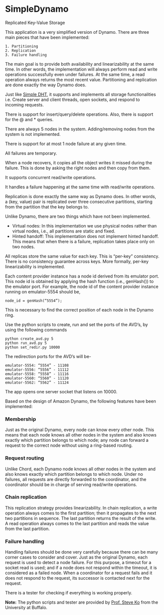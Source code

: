 SimpleDynamo
============

Replicated Key-Value Storage

This application is a very simplified version of Dynamo. There are three main pieces that have been implemented:

    1. Partitioning
    2. Replication
    3. Failure handling

The main goal is to provide both availability and linearizability at the same time.
In other words, the implementation will always perform read and write operations successfully even under failures.
At the same time, a read operation always returns the most recent value.
Partitioning and replication are done exactly the way Dynamo does.

Just like [Simple DHT](https://github.com/vivekbhalla/SimpleDHT), it supports and implements
all storage functionalities i.e.  Create server and client threads, open sockets, and respond to incoming requests.

There is support for insert/query/delete operations. Also, there is support for the @ and * queries.

There are always 5 nodes in the system. Adding/removing nodes from the system is not implemented.

There is support for at most 1 node failure at any given time.

All failures are temporary.

When a node recovers, it copies all the object writes it missed during the failure.
This is done by asking the right nodes and then copy from them.

It supports concurrent read/write operations.

It handles a failure happening at the same time with read/write operations.

Replication is done exactly the same way as Dynamo does.
In other words, a (key, value) pair is replicated over three consecutive partitions, starting from the
partition that the key belongs to.

Unlike Dynamo, there are two things which have not been implemented.

* Virtual nodes: In this implementation we use physical nodes rather than virtual nodes, i.e., all partitions are static and fixed.
* Hinted handoff: This implementation does not implement hinted handoff. This means that when there is a failure, replication takes place only on two nodes.

All replicas store the same value for each key. This is “per-key” consistency.
There is no consistency guarantee across keys. More formally, per-key linearizability is implemented.

Each content provider instance has a node id derived from its emulator port.
This node id is obtained by applying the hash function (i.e., genHash()) to the emulator port.
For example, the node id of the content provider instance running on emulator-5554 should be, 

    node_id = genHash(“5554”);

This is necessary to find the correct position of each node in the Dynamo ring.

Use the python scripts to create, run and set the ports of the AVD’s, by using the following commands 

    python create_avd.py 5
    python run_avd.py 5
    python set_redir.py 10000

The redirection ports for the AVD’s will be-

    emulator-5554: “5554” - 11108
    emulator-5556: “5556” - 11112
    emulator-5558: “5558” - 11116
    emulator-5560: “5560” - 11120
    emulator-5562: “5562” - 11124

The app opens one server socket that listens on 10000.

Based on the design of Amazon Dynamo, the following features have been implemented:

### Membership
Just as the original Dynamo, every node can know every other node.
This means that each node knows all other nodes in the system and also knows exactly which partition
belongs to which node; any node can forward a request to the correct node without using a ring-based routing.
    
### Request routing
Unlike Chord, each Dynamo node knows all other nodes in the system and also knows exactly which
partition belongs to which node. Under no failures, all requests are directly forwarded to the coordinator,
and the coordinator should be in charge of serving read/write operations.
  
### Chain replication
This replication strategy provides linearizability. In chain replication, a write operation always comes to
the first partition; then it propagates to the next two partitions in sequence. The last partition returns
the result of the write. A read operation always comes to the last partition and reads the value from
the last partition.

### Failure handling
Handling failures should be done very carefully because there can be many corner cases to consider and cover.
Just as the original Dynamo, each request is used to detect a node failure.
For this purpose, a timeout for a socket read is used; and if a node does not respond within the timeout,
it is considered as a failed node.
When a coordinator for a request fails and it does not respond to the request, its successor is contacted
next for the request.


There is a tester for checking if everything is working properly.


**Note:** The python scripts and tester are provided by [Prof. Steve Ko](http://www.cse.buffalo.edu/people/?u=stevko) from the University at Buffalo.
